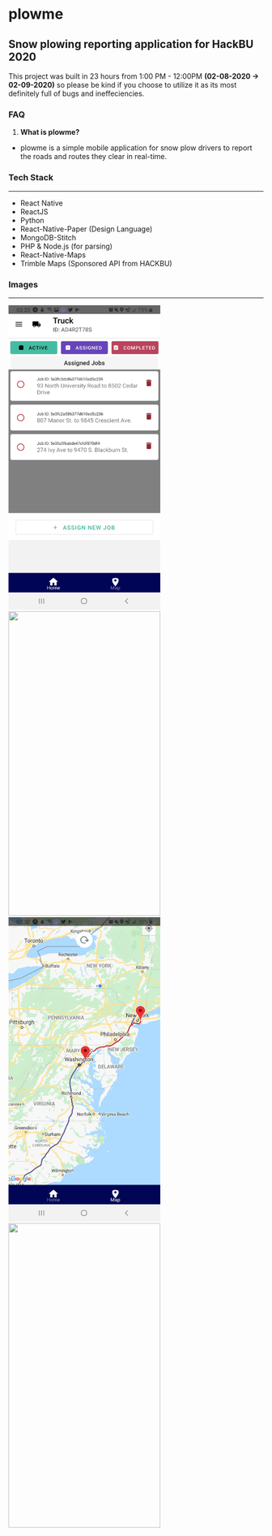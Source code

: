 # plowme
## Snow plowing reporting application for HackBU 2020
This project was built in 23 hours from 1:00 PM - 12:00PM **(02-08-2020 -> 02-09-2020)** so please be kind if you choose to utilize it as its
most definitely full of bugs and ineffeciencies.

### FAQ

1. **What is plowme?**
* plowme is a simple mobile application for snow plow drivers to report the roads and routes they clear in real-time.

### Tech Stack
-----
- React Native
- ReactJS
- Python
- React-Native-Paper (Design Language)
- MongoDB-Stitch
- PHP & Node.js (for parsing)
- React-Native-Maps
- Trimble Maps (Sponsored API from HACKBU)

### Images
-----
<img src="/assets/screenshot1.jpg" width="300" height="600`" /> <img src="/assets/screenshot5.jpg" width="300" height="600`" />
<img src="/assets/screenshot3.jpg" width="300" height="600`" /> <img src="/assets/screenshot4.jpg" width="300" height="600`" />
